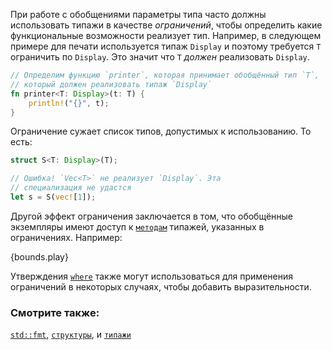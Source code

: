 При работе с обобщениями параметры типа часто должны использовать типажи 
в качестве *ограничений*, чтобы определить какие функциональные возможности
реализует тип. Например, в следующем примере для печати используется 
типаж `Display` и поэтому требуется `T` ограничить по `Display`.
Это значит что `T` *должен* реализовать `Display`.

```rust
// Определим функцию `printer`, которая принимает обобщённый тип `T`,
// который должен реализовать типаж `Display`
fn printer<T: Display>(t: T) {
    println!("{}", t);
}
```

Ограничение сужает список типов, допустимых к использованию. То есть:

```rust
struct S<T: Display>(T);

// Ошибка! `Vec<T>` не реализует `Display`. Эта
// специализация не удастся
let s = S(vec![1]);
```

Другой эффект ограничения заключается в том, что обобщённые экземпляры
имеют доступ к [`методам`][methods] типажей, указанных в ограничениях. Например:

{bounds.play}

Утверждения [`where`][where] также могут использоваться для применения
ограничений в некоторых случаях, чтобы добавить выразительности.

### Смотрите также:

[`std::fmt`][fmt], [`структуры`][structs], и [`типажи`][traits]

[fmt]: ../hello/print.html
[methods]: ../fn/methods.html
[structs]: ../custom_types/structs.html
[traits]: ../trait.html
[where]: ../generics/where.html

